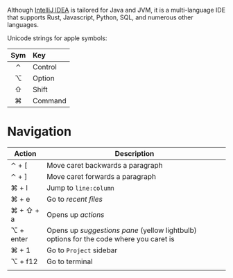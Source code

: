 Although [IntelliJ IDEA](https://www.jetbrains.com/idea/old/) is tailored for Java and JVM, it is a multi-language IDE
that supports Rust, Javascript, Python, SQL, and numerous other languages.

Unicode strings for apple symbols:

| Sym | Key         |
|:---:|:------------|
|  ⌃  | Control     |
|  ⌥  | Option      |
|  ⇧  | Shift       |
|  ⌘  | Command     |

# Navigation

| Action    | Description                                                                            |
|-----------|----------------------------------------------------------------------------------------|
| ⌃ + [     | Move caret backwards a paragraph                                                       |
| ⌃ + ]     | Move caret forwards a paragraph                                                        |
| ⌘ + l     | Jump to `line:column`                                                                  |
| ⌘ + e     | Go to _recent files_                                                                   |
| ⌘ + ⇧ + a | Opens up _actions_                                                                     |
| ⌥ + enter | Opens up _suggestions pane_ (yellow lightbulb) options for the code where you caret is |
| ⌘ + 1     | Go to `Project` sidebar                                                                |
| ⌥ + f12   | Go to terminal                                                                         |
|           |                                                                                        |
